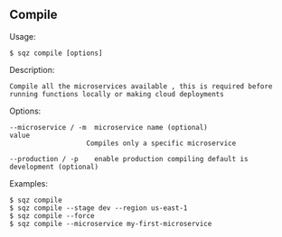 
## Compile 

 
 Usage: 

    $ sqz compile [options]

 Description:

    Compile all the microservices available , this is required before running functions locally or making cloud deployments 

 Options:

    --microservice / -m  microservice name (optional)
    value
                       Compiles only a specific microservice
 
    --production / -p    enable production compiling default is development (optional)
 

 Examples:

    $ sqz compile 
    $ sqz compile --stage dev --region us-east-1
    $ sqz compile --force
    $ sqz compile --microservice my-first-microservice
